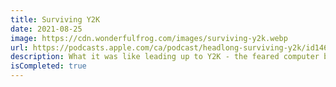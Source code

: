 ```yaml
---
title: Surviving Y2K
date: 2021-08-25
image: https://cdn.wonderfulfrog.com/images/surviving-y2k.webp
url: https://podcasts.apple.com/ca/podcast/headlong-surviving-y2k/id1464251414
description: What it was like leading up to Y2K - the feared computer bug that ended up being nothing. Or was it...?
isCompleted: true
---
```

